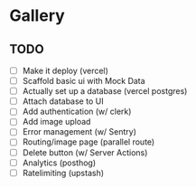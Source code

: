 # Gallery

## TODO

 - [ ] Make it deploy (vercel)
 - [ ] Scaffold basic ui with Mock Data
 - [ ] Actually set up a database (vercel postgres)
 - [ ] Attach database to UI
 - [ ] Add authentication (w/ clerk)
 - [ ] Add image upload
 - [ ] Error management (w/ Sentry)
 - [ ] Routing/image page (parallel route)
 - [ ] Delete button (w/ Server Actions)
 - [ ] Analytics (posthog)
 - [ ] Ratelimiting (upstash)